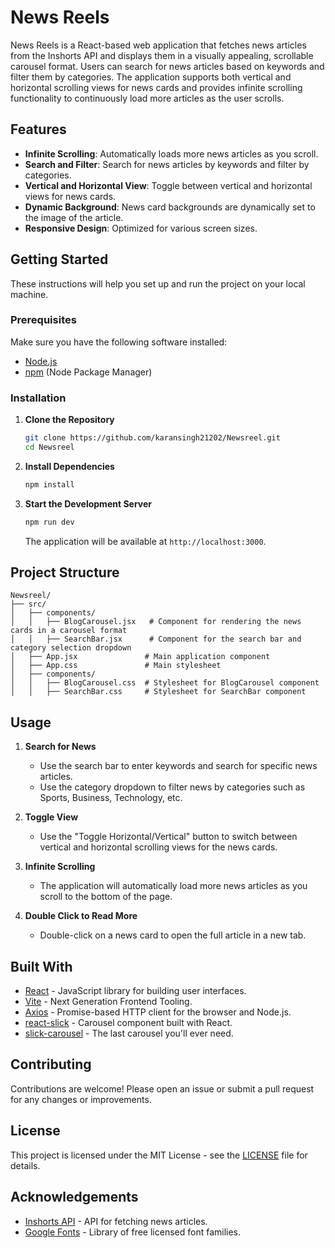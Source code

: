 # News Reels

News Reels is a React-based web application that fetches news articles from the Inshorts API and displays them in a visually appealing, scrollable carousel format. Users can search for news articles based on keywords and filter them by categories. The application supports both vertical and horizontal scrolling views for news cards and provides infinite scrolling functionality to continuously load more articles as the user scrolls.

## Features

- **Infinite Scrolling**: Automatically loads more news articles as you scroll.
- **Search and Filter**: Search for news articles by keywords and filter by categories.
- **Vertical and Horizontal View**: Toggle between vertical and horizontal views for news cards.
- **Dynamic Background**: News card backgrounds are dynamically set to the image of the article.
- **Responsive Design**: Optimized for various screen sizes.

## Getting Started

These instructions will help you set up and run the project on your local machine.

### Prerequisites

Make sure you have the following software installed:

- [Node.js](https://nodejs.org/)
- [npm](https://www.npmjs.com/) (Node Package Manager)

### Installation

1. **Clone the Repository**
   ```bash
   git clone https://github.com/karansingh21202/Newsreel.git
   cd Newsreel
   ```

2. **Install Dependencies**
   ```bash
   npm install
   ```

3. **Start the Development Server**
   ```bash
   npm run dev
   ```
   The application will be available at `http://localhost:3000`.

## Project Structure

```
Newsreel/
├── src/
│   ├── components/
│   │   ├── BlogCarousel.jsx   # Component for rendering the news cards in a carousel format
│   │   ├── SearchBar.jsx      # Component for the search bar and category selection dropdown
│   ├── App.jsx               # Main application component
│   ├── App.css               # Main stylesheet
│   ├── components/
│   │   ├── BlogCarousel.css  # Stylesheet for BlogCarousel component
│   │   ├── SearchBar.css     # Stylesheet for SearchBar component
```

## Usage

1. **Search for News**
   - Use the search bar to enter keywords and search for specific news articles.
   - Use the category dropdown to filter news by categories such as Sports, Business, Technology, etc.

2. **Toggle View**
   - Use the "Toggle Horizontal/Vertical" button to switch between vertical and horizontal scrolling views for the news cards.

3. **Infinite Scrolling**
   - The application will automatically load more news articles as you scroll to the bottom of the page.

4. **Double Click to Read More**
   - Double-click on a news card to open the full article in a new tab.

## Built With

- [React](https://reactjs.org/) - JavaScript library for building user interfaces.
- [Vite](https://vitejs.dev/) - Next Generation Frontend Tooling.
- [Axios](https://axios-http.com/) - Promise-based HTTP client for the browser and Node.js.
- [react-slick](https://react-slick.neostack.com/) - Carousel component built with React.
- [slick-carousel](https://kenwheeler.github.io/slick/) - The last carousel you'll ever need.

## Contributing

Contributions are welcome! Please open an issue or submit a pull request for any changes or improvements.

## License

This project is licensed under the MIT License - see the [LICENSE](LICENSE) file for details.

## Acknowledgements

- [Inshorts API](https://github.com/cyberboysumanjay/Inshorts-News-API) - API for fetching news articles.
- [Google Fonts](https://fonts.google.com/) - Library of free licensed font families.

